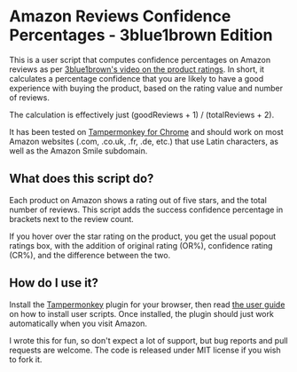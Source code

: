 # Amazon Reviews Confidence Percentages - 3blue1brown Edition
This is a user script that computes confidence percentages on Amazon reviews as per [3blue1brown's video on the product ratings](https://www.youtube.com/watch?v=8idr1WZ1A7Q). In short, it calculates a percentage confidence that you are likely to have a good experience with buying the product, based on the rating value and number of reviews.

The calculation is effectively just (goodReviews + 1) / (totalReviews + 2).

It has been tested on [Tampermonkey for Chrome](https://chrome.google.com/webstore/detail/tampermonkey/dhdgffkkebhmkfjojejmpbldmpobfkfo) and should work on most Amazon websites (.com, .co.uk, .fr, .de, etc.) that use Latin characters, as well as the Amazon Smile subdomain.

## What does this script do?

Each product on Amazon shows a rating out of five stars, and the total number of reviews. This script adds the success confidence percentage in brackets next to the review count.

If you hover over the star rating on the product, you get the usual popout ratings box, with the addition of original rating (OR%), confidence rating (CR%), and the difference between the two.

## How do I use it?

Install the [Tampermonkey](https://www.tampermonkey.net/) plugin for your browser, then read [the user guide](https://www.tampermonkey.net/faq.php) on how to install user scripts. Once installed, the plugin should just work automatically when you visit Amazon.

I wrote this for fun, so don't expect a lot of support, but bug reports and pull requests are welcome. The code is released under MIT license if you wish to fork it.

